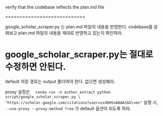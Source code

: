 verify that the codebase reflects the plan.md file

============================

google_scholar_scraper.py 는 plan.md 파일의 내용을 반영한다. codebase를 살펴보고 plan.md 파일의 내용을 제대로 반영하고 있는지 확인하라.

google_scholar_scraper.py는 절대로 수정하면 안된다. 
==============
default 저장 경로는 output 폴더여야 한다. 없으면 생성해라.

proxy 설정은 `  conda run -n author_extract python script/google_scholar_scraper.py \
    "https://scholar.google.com/citations?user=ssXOHSoAAAAJ&hl=en"` 실행 시, ` --use-proxy --proxy-method free` 가 default 옵션이 되도록 하라.